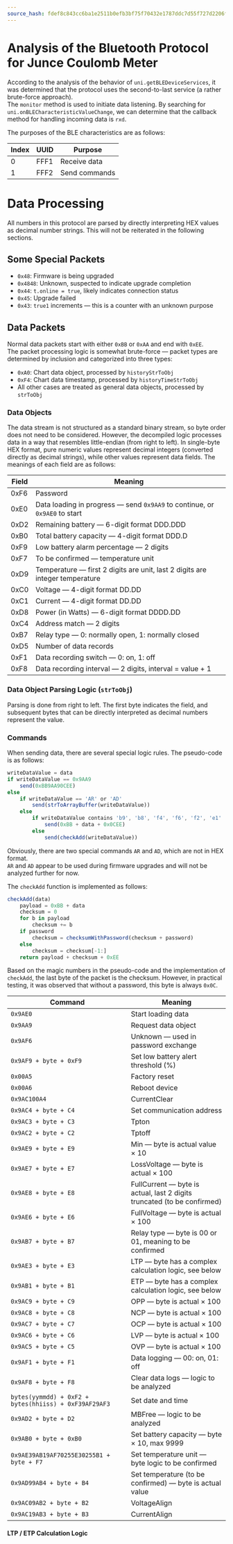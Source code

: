 ```yaml
---
source_hash: fdef8c843cc6ba1e2511b0efb3bf75f70432e1787ddc7d55f727d2206f442d90
---
```

# Analysis of the Bluetooth Protocol for Junce Coulomb Meter

According to the analysis of the behavior of `uni.getBLEDeviceServices`, it was determined that the protocol uses the second-to-last service (a rather brute-force approach).  
The `monitor` method is used to initiate data listening. By searching for `uni.onBLECharacteristicValueChange`, we can determine that the callback method for handling incoming data is `rxd`.

The purposes of the BLE characteristics are as follows:

| Index | UUID | Purpose          |
|-------|------|------------------|
| 0     | FFF1 | Receive data     |
| 1     | FFF2 | Send commands    |

# Data Processing

All numbers in this protocol are parsed by directly interpreting HEX values as decimal number strings. This will not be reiterated in the following sections.

## Some Special Packets

- `0x48`: Firmware is being upgraded
- `0x4848`: Unknown, suspected to indicate upgrade completion
- `0x44`: `t.online = true`, likely indicates connection status
- `0x45`: Upgrade failed
- `0x43`: `true1` increments — this is a counter with an unknown purpose

## Data Packets

Normal data packets start with either `0xBB` or `0xAA` and end with `0xEE`.  
The packet processing logic is somewhat brute-force — packet types are determined by inclusion and categorized into three types:

- `0xA0`: Chart data object, processed by `historyStrToObj`
- `0xF4`: Chart data timestamp, processed by `historyTimeStrToObj`
- All other cases are treated as general data objects, processed by `strToObj`

### Data Objects

The data stream is not structured as a standard binary stream, so byte order does not need to be considered. However, the decompiled logic processes data in a way that resembles little-endian (from right to left). In single-byte HEX format, pure numeric values represent decimal integers (converted directly as decimal strings), while other values represent data fields. The meanings of each field are as follows:

| Field | Meaning                                           |
|-------|---------------------------------------------------|
| 0xF6  | Password                                          |
| 0xE0  | Data loading in progress — send `0x9AA9` to continue, or `0x9AE0` to start |
| 0xD2  | Remaining battery — 6-digit format DDD.DDD        |
| 0xB0  | Total battery capacity — 4-digit format DDD.D     |
| 0xF9  | Low battery alarm percentage — 2 digits           |
| 0xF7  | To be confirmed — temperature unit                |
| 0xD9  | Temperature — first 2 digits are unit, last 2 digits are integer temperature |
| 0xC0  | Voltage — 4-digit format DD.DD                    |
| 0xC1  | Current — 4-digit format DD.DD                    |
| 0xD8  | Power (in Watts) — 6-digit format DDDD.DD         |
| 0xC4  | Address match — 2 digits                          |
| 0xB7  | Relay type — 0: normally open, 1: normally closed |
| 0xD5  | Number of data records                            |
| 0xF1  | Data recording switch — 0: on, 1: off             |
| 0xF8  | Data recording interval — 2 digits, interval = value + 1 |

### Data Object Parsing Logic (`strToObj`)

Parsing is done from right to left. The first byte indicates the field, and subsequent bytes that can be directly interpreted as decimal numbers represent the value.

### Commands

When sending data, there are several special logic rules. The pseudo-code is as follows:

```javascript
writeDataValue = data
if writeDataValue == 0x9AA9
	send(0xBB9AA90CEE)
else
	if writeDataValue == 'AR' or 'AD'
		send(strToArrayBuffer(writeDataValue))
	else
		if writeDataValue contains 'b9', 'b8', 'f4', 'f6', 'f2', 'e1'
			send(0xBB + data + 0x0CEE)
		else
			send(checkAdd(writeDataValue))
```

Obviously, there are two special commands `AR` and `AD`, which are not in HEX format.  
`AR` and `AD` appear to be used during firmware upgrades and will not be analyzed further for now.  

The `checkAdd` function is implemented as follows:

```javascript
checkAdd(data)
	payload = 0xBB + data
	checksum = 0
	for b in payload
		checksum += b
	if password
		checksum = checksumWithPassword(checksum + password)
	else
		checksum = checksum[-1:]
	return payload + checksum + 0xEE
```

Based on the magic numbers in the pseudo-code and the implementation of `checkAdd`, the last byte of the packet is the checksum. However, in practical testing, it was observed that without a password, this byte is always `0x0C`.

| Command                                             | Meaning                              |
|----------------------------------------------------|--------------------------------------|
| `0x9AE0`                                           | Start loading data                   |
| `0x9AA9`                                           | Request data object                  |
| `0x9AF6`                                           | Unknown — used in password exchange  |
| `0x9AF9 + byte + 0xF9`                             | Set low battery alert threshold (%)  |
| `0x00A5`                                           | Factory reset                        |
| `0x00A6`                                           | Reboot device                        |
| `0x9AC100A4`                                       | CurrentClear                         |
| `0x9AC4 + byte + C4`                               | Set communication address            |
| `0x9AC3 + byte + C3`                               | Tpton                                |
| `0x9AC2 + byte + C2`                               | Tptoff                               |
| `0x9AE9 + byte + E9`                               | Min — byte is actual value × 10      |
| `0x9AE7 + byte + E7`                               | LossVoltage — byte is actual × 100   |
| `0x9AE8 + byte + E8`                               | FullCurrent — byte is actual, last 2 digits truncated (to be confirmed) |
| `0x9AE6 + byte + E6`                               | FullVoltage — byte is actual × 100   |
| `0x9AB7 + byte + B7`                               | Relay type — byte is 00 or 01, meaning to be confirmed |
| `0x9AE3 + byte + E3`                               | LTP — byte has a complex calculation logic, see below |
| `0x9AB1 + byte + B1`                               | ETP — byte has a complex calculation logic, see below |
| `0x9AC9 + byte + C9`                               | OPP — byte is actual × 100           |
| `0x9AC8 + byte + C8`                               | NCP — byte is actual × 100           |
| `0x9AC7 + byte + C7`                               | OCP — byte is actual × 100           |
| `0x9AC6 + byte + C6`                               | LVP — byte is actual × 100           |
| `0x9AC5 + byte + C5`                               | OVP — byte is actual × 100           |
| `0x9AF1 + byte + F1`                               | Data logging — 00: on, 01: off        |
| `0x9AF8 + byte + F8`                               | Clear data logs — logic to be analyzed |
| `bytes(yymmdd) + 0xF2 + bytes(hhiiss) + 0xF39AF29AF3` | Set date and time                    |
| `0x9AD2 + byte + D2`                               | MBFree — logic to be analyzed        |
| `0x9AB0 + byte + 0xB0`                             | Set battery capacity — byte × 10, max 9999 |
| `0x9AE39AB19AF70255E30255B1 + byte + F7`           | Set temperature unit — byte logic to be confirmed |
| `0x9AD99AB4 + byte + B4`                           | Set temperature (to be confirmed) — byte is actual value |
| `0x9AC09AB2 + byte + B2`                           | VoltageAlign                         |
| `0x9AC19AB3 + byte + B3`                           | CurrentAlign                         |

#### LTP / ETP Calculation Logic